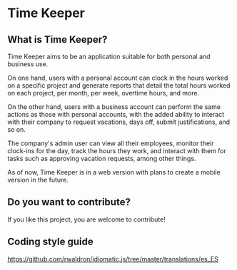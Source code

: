 # Time Keeper

## What is Time Keeper?
Time Keeper aims to be an application suitable for both personal and business use.

On one hand, users with a personal account can clock in the hours worked on a specific project and generate reports that detail the total hours worked on each project, per month, per week, overtime hours, and more.

On the other hand, users with a business account can perform the same actions as those with personal accounts, with the added ability to interact with their company to request vacations, days off, submit justifications, and so on.

The company's admin user can view all their employees, monitor their clock-ins for the day, track the hours they work, and interact with them for tasks such as approving vacation requests, among other things.

As of now, Time Keeper is in a web version with plans to create a mobile version in the future.

## Do you want to contribute?
If you like this project, you are welcome to contribute!


## Coding style guide
https://github.com/rwaldron/idiomatic.js/tree/master/translations/es_ES


